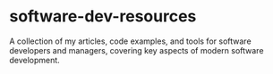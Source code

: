 # software-dev-resources
A collection of my articles, code examples, and tools for software developers and managers, covering key aspects of modern software development.
